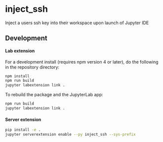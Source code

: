 # inject_ssh

Inject a users ssh key into their workspace upon launch of Jupyter IDE

## Development

#### Lab extension
For a development install (requires npm version 4 or later), do the following in the repository directory:

```bash
npm install
npm run build
jupyter labextension link .
```

To rebuild the package and the JupyterLab app:

```bash
npm run build
jupyter labextension link .
```

#### Server extension

```bash
pip install -e .
jupyter serverextension enable --py inject_ssh --sys-prefix

```



